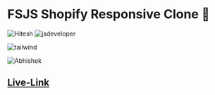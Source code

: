 # FSJS Shopify Responsive Clone 📱

![Hitesh](https://img.shields.io/badge/Hitesh%20Choudhary-Ineuron-yellowgreen) ![jsdeveloper](https://img.shields.io/badge/JS--Fullstack-Developer-green)



![tailwind](https://img.shields.io/badge/Tailwind%20CSS-Shopify--Responsive--clone-blue)

![Abhishek](https://img.shields.io/badge/Abhsiehk%20Patil-BCA%202%20year-orange)

## [Live-Link](https://fsjs-shopify-clone.netlify.app/)

